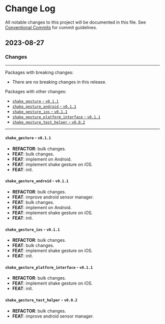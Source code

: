 # Change Log

All notable changes to this project will be documented in this file.
See [Conventional Commits](https://conventionalcommits.org) for commit guidelines.

## 2023-08-27

### Changes

---

Packages with breaking changes:

 - There are no breaking changes in this release.

Packages with other changes:

 - [`shake_gesture` - `v0.1.1`](#shake_gesture---v011)
 - [`shake_gesture_android` - `v0.1.1`](#shake_gesture_android---v011)
 - [`shake_gesture_ios` - `v0.1.1`](#shake_gesture_ios---v011)
 - [`shake_gesture_platform_interface` - `v0.1.1`](#shake_gesture_platform_interface---v011)
 - [`shake_gesture_test_helper` - `v0.0.2`](#shake_gesture_test_helper---v002)

---

#### `shake_gesture` - `v0.1.1`

 - **REFACTOR**: bulk changes.
 - **FEAT**: bulk changes.
 - **FEAT**: implement on Android.
 - **FEAT**: implement shake gesture on iOS.
 - **FEAT**: init.

#### `shake_gesture_android` - `v0.1.1`

 - **REFACTOR**: bulk changes.
 - **FEAT**: improve android sensor manager.
 - **FEAT**: bulk changes.
 - **FEAT**: implement on Android.
 - **FEAT**: implement shake gesture on iOS.
 - **FEAT**: init.

#### `shake_gesture_ios` - `v0.1.1`

 - **REFACTOR**: bulk changes.
 - **FEAT**: bulk changes.
 - **FEAT**: implement shake gesture on iOS.
 - **FEAT**: init.

#### `shake_gesture_platform_interface` - `v0.1.1`

 - **REFACTOR**: bulk changes.
 - **FEAT**: implement shake gesture on iOS.
 - **FEAT**: init.

#### `shake_gesture_test_helper` - `v0.0.2`

 - **REFACTOR**: bulk changes.
 - **FEAT**: improve android sensor manager.

